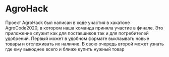 # AgroHack
Проект AgroHack был написан в ходе участия в хакатоне AgroCode2020, в котором наша команда приняла участие в финале.
Это приложение служит как для поставщиков так и для потребителей удобрений. Первый может в удобном формате выклаывать новые товары и отслеживать их наличие. В свою очередь второй может узнать где ему выкоднее всего и ближе купить нужный товар
